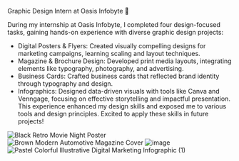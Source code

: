 Graphic Design Intern at Oasis Infobyte 🎨

During my internship at Oasis Infobyte, I completed four design-focused tasks, gaining hands-on experience with diverse graphic design projects:
* Digital Posters & Flyers: Created visually compelling designs for marketing campaigns, learning scaling and layout techniques.
* Magazine & Brochure Design: Developed print media layouts, integrating elements like typography, photography, and advertising.
* Business Cards: Crafted business cards that reflected brand identity through typography and design.
* Infographics: Designed data-driven visuals with tools like Canva and Venngage, focusing on effective storytelling and impactful presentation.
 This experience enhanced my design skills and exposed me to various tools and design principles. Excited to apply these skills in future projects!

![Black Retro Movie Night Poster](https://github.com/user-attachments/assets/41ee36b4-28d6-4e86-8788-45224000f4e9)
![Brown Modern Automotive Magazine Cover](https://github.com/user-attachments/assets/4774eb18-0da3-47f9-9673-5806e49b6567)
![image](https://github.com/user-attachments/assets/c9d0f22c-ddb7-40c6-a9fc-eb9277919627)
![Pastel Colorful Illustrative Digital Marketing Infographic (1)](https://github.com/user-attachments/assets/403569a4-d719-44ea-a888-9ab571054c68)

